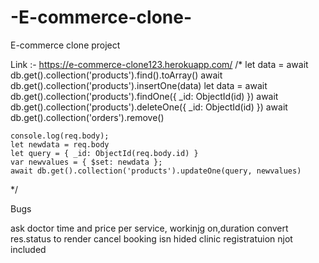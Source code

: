 # -E-commerce-clone-
 E-commerce clone project

Link :- https://e-commerce-clone123.herokuapp.com/
/*
let data = await db.get().collection('products').find().toArray()
    await db.get().collection('products').insertOne(data)
    let data = await db.get().collection('products').findOne({ _id: ObjectId(id) })
    await db.get().collection('products').deleteOne({ _id: ObjectId(id) })
    await db.get().collection('orders').remove()


    console.log(req.body);
    let newdata = req.body
    let query = { _id: ObjectId(req.body.id) }
    var newvalues = { $set: newdata };
    await db.get().collection('products').updateOne(query, newvalues)
*/

Bugs

ask doctor time and price per service, workinjg on,duration
convert res.status to render
cancel booking isn hided
clinic registratuion njot included